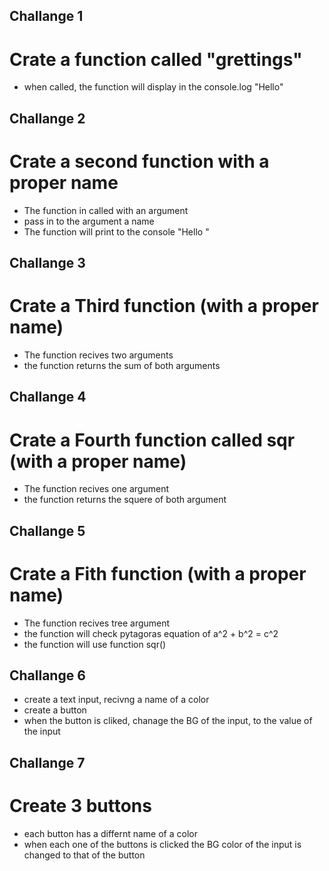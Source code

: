 ## Challange 1

# Crate a function called "grettings"

- when called, the function will display in the console.log "Hello"

## Challange 2

# Crate a second function with a proper name

- The function in called with an argument
- pass in to the argument a name
- The function will print to the console "Hello <name>"

## Challange 3

# Crate a Third function (with a proper name)

- The function recives two arguments
- the function returns the sum of both arguments

## Challange 4

# Crate a Fourth function called sqr (with a proper name)

- The function recives one argument
- the function returns the squere of both argument

## Challange 5

# Crate a Fith function (with a proper name)

- The function recives tree argument
- the function will check pytagoras equation of a^2 + b^2 = c^2
- the function will use function sqr()

## Challange 6

- create a text input, recivng a name of a color
- create a button
- when the button is cliked, chanage the BG of the input, to the value of the input

## Challange 7

# Create 3 buttons

- each button has a differnt name of a color
- when each one of the buttons is clicked the BG color of the input is changed to that of the button
